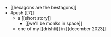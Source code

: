 - [[hexagons are the bestagons]]
- #push [[7]]
  - a [[short story]]
    - [[we'll be monks in space]]
  - one of my [[drishti]] in [[december 2023]]
